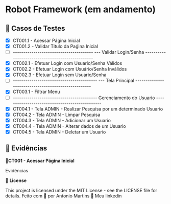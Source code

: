 # Robot Framework (em andamento)

## 🔖 Casos de Testes
- [X] CT001.1 - Acessar Página Inicial
- [X] CT001.2 - Validar Titulo da Paǵina Inicial
- [ ] --------------------------------------- --- Validar Login/Senha ------------------------------------------------- 
- [X] CT002.1 - Efetuar Login com Usuario/Senha Válidos
- [X] CT002.2 - Efetuar Login com Usuário/Senha Inválidos
- [X] CT002.3 - Efetuar Login sem Usuario/Senha
- [ ] -----------------------------------------  --- Tela Principal ---------------------------------------------------- 
- [X] CT003.1 - Filtrar Menu
- [ ] ----------------------------------------- Gerenciamento do Usuario -----------------------------------------------
- [X] CT004.1 - Tela ADMIN - Realizar Pesquisa por um determinado Usuario
- [X] CT004.2 - Tela ADMIN - Limpar Pesquisa
- [X] CT004.3 - Tela ADMIN - Adicionar um Usuario
- [X] CT004.4 - Tela ADMIN - Alterar dados de um Usuario
- [X] CT004.5 - Tela ADMIN - Deletar um Usuario

## 🔖 Evidências

🚀**CT001 - Acessar Página Inicial**

Evidências


📝 **License**

This project is licensed under the MIT License - see the LICENSE file for details.
Feito com 💜  por Antonio Martins 👋   Meu linkedin


